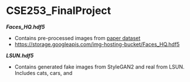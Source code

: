 # CSE253_FinalProject

***Faces_HQ.hdf5***
- Contains pre-processed images from [paper dataset](https://storage.googleapis.com/img-hosting-bucket/unmasking.pdf)
- https://storage.googleapis.com/img-hosting-bucket/Faces_HQ.hdf5

***LSUN.hdf5***
- Contains generated fake images from StyleGAN2 and real from LSUN.  Includes cats, cars, and 